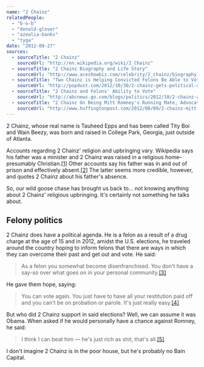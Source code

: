 ```yaml
---
name: "2 Chainz"
relatedPeople:
  - "b-o-b"
  - "donald-glover"
  - "azealia-banks"
  - "tyga"
date: "2012-09-27"
sources:
  - sourceTitle: "2 Chainz"
    sourceUrl: "http://en.wikipedia.org/wiki/2_Chainz"
  - sourceTitle: "2 Chainz Biography and Life Story"
    sourceUrl: "http://www.aceshowbiz.com/celebrity/2_chainz/biography.html"
  - sourceTitle: "Two Chainz is Helping Convicted Felons Be Able to Vote Again"
    sourceUrl: "http://popdust.com/2012/10/30/2-chainz-gets-political-campaigns-for-voting-rights-for-convicted-felons/"
  - sourceTitle: "2 Chainz and Felons' Ability to Vote"
    sourceUrl: "http://abcnews.go.com/blogs/politics/2012/10/2-chainz-and-felons-ability-to-vote/"
  - sourceTitle: "2 Chainz On Being Mitt Romney's Running Mate, Advocating For Felons & 'Based On A T.R.U. Story.'"
    sourceUrl: "http://www.huffingtonpost.com/2012/08/09/2-chainz-mitt-romney-based-on-a-tru-story_n_1758029.html"
---
```


2 Chainz, whose real name is Tauheed Epps and has been called Tity Boi and Wain Beezy, was born and raised in College Park, Georgia, just outside of Atlanta.

Accounts regarding 2 Chainz' religion and upbringing vary. Wikipedia says his father was a minister and 2 Chainz was raised in a religious home–presumably Christian.<a class="source-citation" href="http://en.wikipedia.org/wiki/2_Chainz" title="2 Chainz">[1]</a> Other accounts say his father was in and out of prison and effectively absent.<a class="source-citation" href="http://www.aceshowbiz.com/celebrity/2_chainz/biography.html" title="2 Chainz Biography and Life Story">[2]</a> The latter seems more credible, however, and quotes 2 Chainz about his father's absence.

So, our wild goose chase has brought us back to… not knowing anything about 2 Chainz' religious upbringing. It's certainly not something he talks about.


## Felony politics

2 Chainz does have a political agenda. He is a felon as a result of a drug charge at the age of 15 and in 2012, amidst the U.S. elections, he traveled around the country hoping to inform felons that there are ways in which they can overcome their past and get out and vote. He said:

>As a felon you somewhat become disenfranchised. You don't have a say-so over what goes on in your personal community.<a class="source-citation" href="http://popdust.com/2012/10/30/2-chainz-gets-political-campaigns-for-voting-rights-for-convicted-felons/" title="Two Chainz is Helping Convicted Felons Be Able to Vote Again">[3]</a>

He gave them hope, saying:

>You can vote again. You just have to have all your restitution paid off and you can't be on probation or parole. It's just really easy.<a class="source-citation" href="http://abcnews.go.com/blogs/politics/2012/10/2-chainz-and-felons-ability-to-vote/" title="2 Chainz and Felons&apos; Ability to Vote">[4]</a>

But who did 2 Chainz support in said elections? Well, we can assume it was Obama. When asked if he would personally have a chance against Romney, he said:

>I think I can beat him — he's just rich as shit, that's all.<a class="source-citation" href="http://www.huffingtonpost.com/2012/08/09/2-chainz-mitt-romney-based-on-a-tru-story_n_1758029.html" title="2 Chainz On Being Mitt Romney&apos;s Running Mate, Advocating For Felons &amp; &apos;Based On A T.R.U. Story.&apos;">[5]</a>

I don't imagine 2 Chainz is in the poor house, but he's probably no Bain Capital.